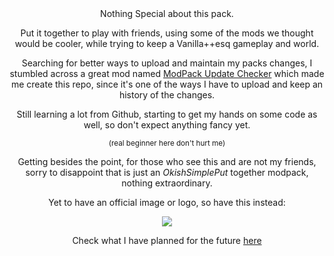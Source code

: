 <div align="center">
Nothing Special about this pack.

Put it together to play with friends, using some of the mods we thought would be cooler, while trying to keep a Vanilla++esq gameplay and world.

Searching for better ways to upload and maintain my packs changes, I stumbled across a great mod named [ModPack Update Checker](https://www.curseforge.com/minecraft/mc-mods/modpack-update-checker)
which made me create this repo, since it's one of the ways I have to upload and keep an history of the changes.

Still learning a lot from Github, starting to get my hands on some code as well, so don't expect anything fancy yet. 

<sub>(real beginner here don't hurt me)


Getting besides the point, for those who see this and are not my friends, sorry to disappoint that is just an *OkishSimplePut* together modpack, nothing extraordinary.


Yet to have an official image or logo, so have this instead:

<img src="https://github.com/user-attachments/assets/aa683709-6137-4838-9842-ce21b575aecf">
  
Check what I have planned for the future [here](https://github.com/Xemrael/Chaotic-Pack/blob/main/Planned%20to%20do.md)
</div>
